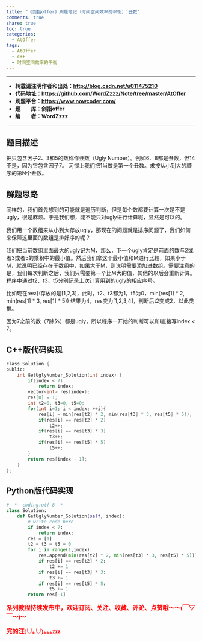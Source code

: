 ```yaml
---
title: "《剑指offer》刷题笔记（时间空间效率的平衡）：丑数"
comments: true
share: true
toc: true
categories:
  - AtOffer
tags:
  - AtOffer
  - c++
  - 时间空间效率的平衡
---
```


----------

- **转载请注明作者和出处：http://blog.csdn.net/u011475210**
- **代码地址：https://github.com/WordZzzz/Note/tree/master/AtOffer**
- **刷题平台：https://www.nowcoder.com/**
- **题&emsp;&emsp;库：剑指offer**
- **编&emsp;&emsp;者：WordZzzz**

----------

## 题目描述

把只包含因子2、3和5的数称作丑数（Ugly Number）。例如6、8都是丑数，但14不是，因为它包含因子7。 习惯上我们把1当做是第一个丑数。求按从小到大的顺序的第N个丑数。

## 解题思路

同样的，我们首先想到的可能就是遍历判断，但是每个数都要计算一次是不是ugly，很是麻烦。于是我们想，能不能只对ugly进行计算呢，显然是可以的。

我们用一个数组来从小到大存放ugly，那现在的问题就是排序问题了，我们如何来保障这里面的数组是排好序的呢？

我们把当前数组里面最大的ugly记为M，那么，下一个ugly肯定是前面的数与2或者3或者5的乘积中的最小值。然后我们拿这个最小值和M进行比较，如果小于M，就说明已经存在于数组中，如果大于M，则说明需要添加进数组。需要注意的是，我们每次判断之后，我们只需要第一个比M大的值，其他的以后会重新计算。程序中通过t2、t3、t5分别记录上次计算用到的ugly的相应序号。

比如现在res中存放的是[1,2,3]，此时，t2、t3都为1，t5为0，min(res[1] * 2, min(res[1] * 3, res[1] * 5)) 结果为4，res变为[1,2,3,4]，判断后t2变成2，以此类推。

因为7之前的数（7除外）都是ugly，所以程序一开始的判断可以和i直接写index < 7。

## C++版代码实现

```c
class Solution {
public:
    int GetUglyNumber_Solution(int index) {
        if(index < 7)
            return index;
        vector<int> res(index);
        res[0] = 1;
        int t2=0, t3=0, t5=0;
        for(int i=1; i < index; ++i){
            res[i] = min(res[t2] * 2, min(res[t3] * 3, res[t5] * 5));
            if(res[i] == res[t2] * 2)
                t2++;
            if(res[i] == res[t3] * 3)
                t3++;
            if(res[i] == res[t5] * 5)
                t5++;
        }
        return res[index - 1];
    }
};
```

## Python版代码实现

```python
# -*- coding:utf-8 -*-
class Solution:
    def GetUglyNumber_Solution(self, index):
        # write code here
        if index < 7:
            return index;
        res = [1]
        t2 = t3 = t5 = 0
        for i in range(1,index):
            res.append(min(res[t2] * 2, min(res[t3] * 3, res[t5] * 5)))
            if res[i] == res[t2] * 2:
                t2 += 1
            if res[i] == res[t3] * 3:
                t3 += 1
            if res[i] == res[t5] * 5:
                t5 += 1
        return res[-1]
```

**<font color="red" size=3 face="仿宋">系列教程持续发布中，欢迎订阅、关注、收藏、评论、点赞哦～～(￣▽￣～)～</font>**

**<font color="red" size=3 face="仿宋">完的汪(∪｡∪)｡｡｡zzz</font>**